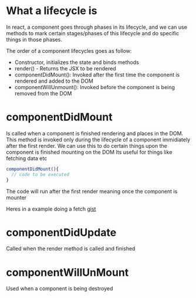 # What a lifecycle is
In react, a component goes through phases in its lifecycle, and we can use methods to mark certain stages/phases of this lifecycle and do specific things in those phases.

The order of a component lifecycles goes as follow:
- Constructor, initializes the state and binds methods
- render() - Returns the JSX to be rendered
- componentDidMount(): Invoked after the first time the component is rendered and added to the DOM
- componentWillUnmount(): Invoked before the component is being removed from the DOM

# componentDidMount
Is called when a component is finished rendering and places in the DOM.
This method is invoked only during the lifecycle of a component immidiately after the first render.
We can use this to do certain things upon the component is finished mounting on the DOM
Its useful for things like fetching data etc
```js
componentDidMount(){  
  // code to be executed
}
```
The code will run after the first render meaning once the component is mounter

Heres in a example doing a fetch
[gist](https://gist.github.com/yosmelchiang/97c5ad6d6fc8ff75e9227a6336216124)

# componentDidUpdate
Called when the render method is called and finished

# componentWillUnMount
Used when a component is being destroyed

